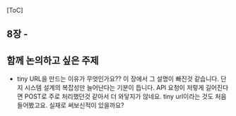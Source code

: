 [ToC]

## 8장 -
### 

## 함께 논의하고 싶은 주제
- tiny URL을 만드는 이유가 무엇인가요?? 이 장에서 그 설명이 빠진것 같습니다. 단지 시스템 설계의 복잡성만 늘어난다는 기분이 듭니다. API 요청이 저렇게 길어진다면 POST로 주로 처리했던것 같아서 더 와닿지가 않네요. tiny url이라는 것도 처음 들어봤고요. 실재로 써보신적이 있을까요?

